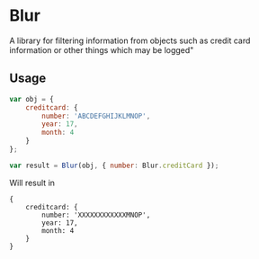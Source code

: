 # Blur
A library for filtering information from objects such as credit card information or other things which may be logged"

## Usage


``` javascript
var obj = {
    creditcard: {
        number: 'ABCDEFGHIJKLMNOP',
        year: 17,
        month: 4
    }
};

var result = Blur(obj, { number: Blur.creditCard });
```


Will result in

```
{
    creditcard: {
        number: 'XXXXXXXXXXXXMNOP',
        year: 17,
        month: 4
    }
}
```
